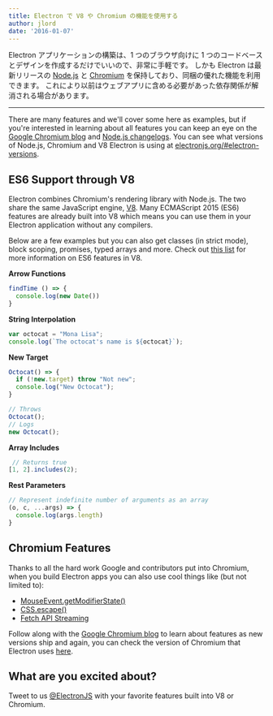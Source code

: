 ```yaml
---
title: Electron で V8 や Chromium の機能を使用する
author: jlord
date: '2016-01-07'
---
```


Electron アプリケーションの構築は、1 つのブラウザ向けに 1 つのコードベースとデザインを作成するだけでいいので、非常に手軽です。 しかも Electron は最新リリースの [Node.js](http://nodejs.org) と [Chromium](https://www.chromium.org) を保持しており、同梱の優れた機能を利用できます。 これにより以前はウェブアプリに含める必要があった依存関係が解消される場合があります。

---

There are many features and we'll cover some here as examples, but if you're interested in learning about all features you can keep an eye on the [Google Chromium blog](http://blog.chromium.org) and [Node.js changelogs](https://nodejs.org/en/download/releases). You can see what versions of Node.js, Chromium and V8 Electron is using at [electronjs.org/#electron-versions](https://electronjs.org/#electron-versions).

## ES6 Support through V8

Electron combines Chromium's rendering library with Node.js. The two share the same JavaScript engine, [V8](https://developers.google.com/v8). Many ECMAScript 2015 (ES6) features are already built into V8 which means you can use them in your Electron application without any compilers.

Below are a few examples but you can also get classes (in strict mode), block scoping, promises, typed arrays and more. Check out [this list](https://nodejs.org/en/docs/es6/) for more information on ES6 features in V8.

**Arrow Functions**

```js
findTime () => {
  console.log(new Date())
}
```
**String Interpolation**

```js
var octocat = "Mona Lisa";
console.log(`The octocat's name is ${octocat}`);
```

**New Target**

```js
Octocat() => {
  if (!new.target) throw "Not new";
  console.log("New Octocat");
}

// Throws
Octocat();
// Logs
new Octocat();
```

**Array Includes**

```js
 // Returns true
[1, 2].includes(2);
```

**Rest Parameters**

```js
// Represent indefinite number of arguments as an array
(o, c, ...args) => {
  console.log(args.length)
}
```

## Chromium Features

Thanks to all the hard work Google and contributors put into Chromium, when you build Electron apps you can also use cool things like (but not limited to):

- [MouseEvent.getModifierState()](https://googlechrome.github.io/samples/mouseevent-get-modifier-state/index.html)
- [CSS.escape()](https://googlechrome.github.io/samples/css-escape/index.html)
- [Fetch API Streaming](https://googlechrome.github.io/samples/fetch-api/fetch-response-stream.html)

Follow along with the [Google Chromium blog](http://blog.chromium.org) to learn about features as new versions ship and again, you can check the version of Chromium that Electron uses [here](https://electronjs.org/#electron-versions).

## What are you excited about?

Tweet to us [@ElectronJS](https://twitter.com/electronjs) with your favorite features built into V8 or Chromium.

